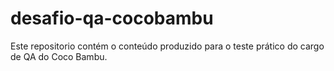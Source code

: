# desafio-qa-cocobambu
Este repositorio contém o conteúdo produzido para o teste prático do cargo de QA do Coco Bambu.
